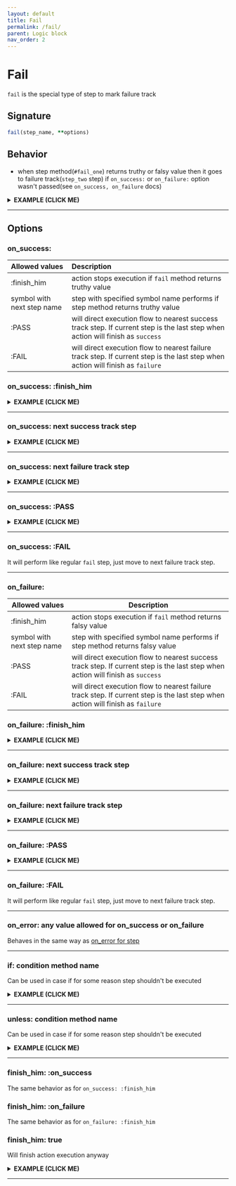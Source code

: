```yaml
---
layout: default
title: Fail
permalink: /fail/
parent: Logic block
nav_order: 2
---
```


# Fail

`fail` is the special type of step to mark failure track

## Signature

```ruby
fail(step_name, **options)
```

## Behavior

 - when step method(`#fail_one`) returns truthy or falsy value then it goes to failure track(`step_two` step) if `on_success:` or `on_failure:` option wasn't passed(see `on_success, on_failure` docs)

<details>
  <summary>
    <b>
      EXAMPLE (CLICK ME)
    </b>
  </summary>

  {% highlight ruby %}
    require 'decouplio'

    class SomeAction < Decouplio::Action
      logic do
        step :step_one
        fail :fail_one
        fail :fail_two
      end

      def step_one(param_for_step_one:, **)
        param_for_step_one
      end

      def fail_one(**)
        ctx[:action_failed] = true
      end

      def fail_two(**)
        ctx[:fail_two] = 'Failure'
      end
    end

    success_action = SomeAction.call(param_for_step_one: true)
    failure_action = SomeAction.call(param_for_step_one: false)

    success_action # =>
    # Result: success

    # Railway Flow:
    #   step_one

    # Context:
    #   {:param_for_step_one=>true}

    # Errors:
    #   {}


    failure_action # =>
    # Result: failure

    # Railway Flow:
    #   step_one -> fail_one -> fail_two

    # Context:
    #   {:param_for_step_one=>false, :action_failed=>true, :fail_two=>"Failure"}

    # Errors:
    #   {}
  {% endhighlight %}

{% mermaid %}
flowchart LR;
    1(start)-->2(step_one);
    2(step_one)-->|success track|3(finish_success);
    2(step_one)-->|failure track|4(fail_one);
    4(fail_one)-->|failure track|5(fail_two);
    5(fail_two)-->|failure track|F(finish_failure);
{% endmermaid %}
</details>

***

## Options

### on_success:

| Allowed values | Description |
| :-------------| :---------- |
| :finish_him | action stops execution if `fail` method returns truthy value |
| symbol with next step name | step with specified symbol name performs if step method returns truthy value |
| :PASS | will direct execution flow to nearest success track step. If current step is the last step when action will finish as `success` |
| :FAIL | will direct execution flow to nearest failure track step. If current step is the last step when action will finish as `failure` |

### on_success: :finish_him

<details><summary><b>EXAMPLE (CLICK ME)</b></summary>
<p>

  {% highlight ruby %}
    require 'decouplio'

    class SomeActionOnSuccessFinishHim < Decouplio::Action
      logic do
        step :step_one
        fail :fail_one, on_success: :finish_him
        fail :fail_two
      end

      def step_one(param_for_step_one:, **)
        param_for_step_one
      end

      def fail_one(fail_one_param:, **)
        ctx[:action_failed] = fail_one_param
      end

      def fail_two(**)
        ctx[:fail_two] = 'Failure'
      end
    end

    success_action = SomeActionOnSuccessFinishHim.call(
      param_for_step_one: true
    )
    fail_step_success = SomeActionOnSuccessFinishHim.call(
      param_for_step_one: false,
      fail_one_param: true
    )
    fail_step_failure = SomeActionOnSuccessFinishHim.call(
      param_for_step_one: false,
      fail_one_param: false
    )

    success_action # =>
    # Result: success

    # Railway Flow:
    #   step_one

    # Context:
    #   {:param_for_step_one=>true}

    # Errors:
    #   {}

    fail_step_success # =>
    # Result: failure

    # Railway Flow:
    #   step_one -> fail_one

    # Context:
    #   {:param_for_step_one=>false, :fail_one_param=>true, :action_failed=>true}

    # Errors:
    #   {}

    fail_step_failure  # =>
    # Result: failure

    # Railway Flow:
    #   step_one -> fail_one -> fail_two

    # Context:
    #   {:param_for_step_one=>false, :fail_one_param=>false, :action_failed=>false, :fail_two=>"Failure"}

    # Errors:
    #   {}
  {% endhighlight %}

  {% mermaid %}
  flowchart LR;
      1(start)-->2(step_one);
      2(step_one)-->|success track|3(finish_success);
      2(step_one)-->|failure track|4(fail_one success);
      2(step_one)-->|failure track|7(fail_one failure);
      4(fail_one success)-->|failure track|5(finish_failure);
      7(fail_one failure)-->|failure track|6(fail_two);
      6(fail_two)-->|failure track|5(finish_failure);
  {% endmermaid %}
</p>
</details>

***

### on_success: next success track step

<details><summary><b>EXAMPLE (CLICK ME)</b></summary>
<p>

  {% highlight ruby %}
    require 'decouplio'

    class SomeActionOnSuccessToSuccessTrack < Decouplio::Action
      logic do
        step :step_one
        fail :fail_one, on_success: :step_two
        step :step_two
        fail :fail_two
      end

      def step_one(param_for_step_one:, **)
        param_for_step_one
      end

      def fail_one(fail_one_param:, **)
        ctx[:action_failed] = fail_one_param
      end

      def step_two(**)
        ctx[:step_two] = 'Success'
      end

      def fail_two(**)
        ctx[:fail_two] = 'Failure'
      end
    end

    success_action = SomeActionOnSuccessToSuccessTrack.call(
      param_for_step_one: true
    )
    fail_step_success = SomeActionOnSuccessToSuccessTrack.call(
      param_for_step_one: false,
      fail_one_param: true
    )
    fail_step_failure = SomeActionOnSuccessToSuccessTrack.call(
      param_for_step_one: false,
      fail_one_param: false
    )

    success_action # =>
    # Result: success

    # Railway Flow:
    #   step_one -> step_two

    # Context:
    #   {:param_for_step_one=>true, :step_two=>"Success"}

    # Errors:
    #   {}

    fail_step_success # =>
    # Result: success

    # Railway Flow:
    #   step_one -> fail_one -> step_two

    # Context:
    #   {:param_for_step_one=>false, :fail_one_param=>true, :action_failed=>true, :step_two=>"Success"}

    # Errors:
    #   {}

    fail_step_failure  # =>
    # Result: failure

    # Railway Flow:
    #   step_one -> fail_one -> fail_two

    # Context:
    #   {:param_for_step_one=>false, :fail_one_param=>false, :action_failed=>false, :fail_two=>"Failure"}

    # Errors:
    #   {}
  {% endhighlight %}

  {% mermaid %}
  flowchart LR;
      1(start)-->2(step_one);
      2(step_one)-->|success track|3(step_two);
      3(step_two)-->|success track|4(finish_success);
      2(step_one)-->|failure track|5(fail_one success);
      2(step_one)-->|failure track|6(fail_one failure);
      5(fail_one success)-->|success track|3(step_two);
      6(fail_one failure)-->|failure track|7(fail_two);
      7(fail_two)-->|failure track|8(finish_failure);
  {% endmermaid %}

</p>
</details>

***

### on_success: next failure track step

<details><summary><b>EXAMPLE (CLICK ME)</b></summary>
<p>

  {% highlight ruby %}
    require 'decouplio'

    class SomeActionOnSuccessToFailureTrack < Decouplio::Action
      logic do
        step :step_one
        fail :fail_one, on_success: :fail_three
        step :step_two
        fail :fail_two
        fail :fail_three
      end

      def step_one(param_for_step_one:, **)
        param_for_step_one
      end

      def fail_one(fail_one_param:, **)
        ctx[:action_failed] = fail_one_param
      end

      def step_two(**)
        ctx[:step_two] = 'Success'
      end

      def fail_two(**)
        ctx[:fail_two] = 'Failure'
      end

      def fail_three(**)
        ctx[:fail_three] = 'Failure'
      end
    end

    success_action = SomeActionOnSuccessToFailureTrack.call(
      param_for_step_one: true
    )
    fail_step_success = SomeActionOnSuccessToFailureTrack.call(
      param_for_step_one: false,
      fail_one_param: true
    )
    fail_step_failure = SomeActionOnSuccessToFailureTrack.call(
      param_for_step_one: false,
      fail_one_param: false
    )

    success_action # =>
    # Result: success

    # Railway Flow:
    #   step_one -> step_two

    # Context:
    #   {:param_for_step_one=>true, :step_two=>"Success"}

    # Errors:
    #   {}


    fail_step_success # =>
    # Result: failure

    # Railway Flow:
    #   step_one -> fail_one -> fail_three

    # Context:
    #   {:param_for_step_one=>false, :fail_one_param=>true, :action_failed=>true, :fail_three=>"Failure"}

    # Errors:
    #   {}


    fail_step_failure  # =>
    # Result: failure

    # Railway Flow:
    #   step_one -> fail_one -> fail_two -> fail_three

    # Context:
    #   {:param_for_step_one=>false, :fail_one_param=>false, :action_failed=>false, :fail_two=>"Failure", :fail_three=>"Failure"}

    # Errors:
    #   {}
  {% endhighlight %}

  {% mermaid %}
  flowchart LR;
      1(start)-->2(step_one);
      2(step_one)-->|success track|3(step_two);
      3(step_two)-->|success track|4(finish success);
      2(step_one)-->|failure track|5(fail_one success);
      5(fail_one success)-->|failure track|6(fail_three);
      6(fail_three)-->|failure track|7(finish failure);
      2(step_one)-->|failure track|8(fail_one failure);
      8(fail_one failure)-->|failure track|9(fail_two);
      9(fail_two)-->|failure track|6(fail_three);
  {% endmermaid %}

</p>
</details>

***

### on_success: :PASS
<details><summary><b>EXAMPLE (CLICK ME)</b></summary>
<p>

  {% highlight ruby %}
    require 'decouplio'
    class SomeActionOnSuccessPass < Decouplio::Action
      logic do
        step :step_one
        fail :fail_one, on_success: :PASS
      end

      def step_one(**)
        ctx[:step_one] = false
      end

      def fail_one(fail_one_param:, **)
        ctx[:fail_one] = fail_one_param
      end
    end

    fail_step_success = SomeActionOnSuccessPass.call(fail_one_param: true)
    fail_step_failure = SomeActionOnSuccessPass.call(fail_one_param: false)

    fail_step_success # =>
    # Result: success

    # Railway Flow:
    #   step_one -> fail_one

    # Context:
    #   :fail_one_param => true
    #   :step_one => false
    #   :fail_one => true

    # Errors:
    #   {}

    fail_step_failure # =>
    # Result: failure

    # Railway Flow:
    #   step_one -> fail_one

    # Context:
    #   :fail_one_param => false
    #   :step_one => false
    #   :fail_one => false

    # Errors:
    #   {}
  {% endhighlight %}

  {% mermaid %}
  flowchart LR;
      1(start)-->2(step_one);
      2(step_one)-->|failure track|3(fail_one);
      3(fail_one)-->|on_success: :PASS|5(finish_success);
      3(fail_one)-->|failure track|4(finish_failure);
  {% endmermaid %}
</p>
</details>

***

### on_success: :FAIL
It will perform like regular `fail` step, just move to next failure track step.

***

### on_failure:

|Allowed values|Description|
|-|-|
|:finish_him|action stops execution if `fail` method returns falsy value|
|symbol with next step name|step with specified symbol name performs if step method returns falsy value|
|:PASS|will direct execution flow to nearest success track step. If current step is the last step when action will finish as `success`|
|:FAIL|will direct execution flow to nearest failure track step. If current step is the last step when action will finish as `failure`|

### on_failure: :finish_him

<details><summary><b>EXAMPLE (CLICK ME)</b></summary>
<p>

  {% highlight ruby %}
    require 'decouplio'

    class SomeActionOnFailureFinishHim < Decouplio::Action
      logic do
        step :step_one
        fail :fail_one, on_failure: :finish_him
        step :step_two
        fail :fail_two
      end

      def step_one(param_for_step_one:, **)
        param_for_step_one
      end

      def fail_one(fail_one_param:, **)
        ctx[:action_failed] = fail_one_param
      end

      def step_two(**)
        ctx[:step_two] = 'Success'
      end

      def fail_two(**)
        ctx[:fail_two] = 'Failure'
      end
    end

    success_action = SomeActionOnFailureFinishHim.call(
      param_for_step_one: true
    )
    fail_step_success = SomeActionOnFailureFinishHim.call(
      param_for_step_one: false,
      fail_one_param: true
    )
    fail_step_failure = SomeActionOnFailureFinishHim.call(
      param_for_step_one: false,
      fail_one_param: false
    )

    success_action # =>
    # Result: success

    # Railway Flow:
    #   step_one -> step_two

    # Context:
    #   {:param_for_step_one=>true, :step_two=>"Success"}

    # Errors:
    #   {}


    fail_step_success # =>
    # Result: failure

    # Railway Flow:
    #   step_one -> fail_one -> fail_two

    # Context:
    #   {:param_for_step_one=>false, :fail_one_param=>true, :action_failed=>true, :fail_two=>"Failure"}

    # Errors:
    #   {}


    fail_step_failure  # =>
    # Result: failure

    # Railway Flow:
    #   step_one -> fail_one

    # Context:
    #   {:param_for_step_one=>false, :fail_one_param=>false, :action_failed=>false}

    # Errors:
    #   {}
  {% endhighlight %}

  {% mermaid %}
  flowchart LR;
      1(start)-->2(step_one);
      2(step_one)-->|success track|3(step_two);
      3(step_two)-->|success track|4(finish_success);
      2(step_one)-->|failure track|5(fail_one success);
      5(fail_one success)-->|failure track|6(fail_two);
      6(fail_two)-->|failure track|7(finish failure);
      2(step_one)-->|failure track|8(fail_one failure);
      8(fail_one failure)-->|failure track|7(finish failure);
  {% endmermaid %}
</p>
</details>

***

### on_failure: next success track step

<details><summary><b>EXAMPLE (CLICK ME)</b></summary>
<p>

  {% highlight ruby %}
    require 'decouplio'

    class SomeActionOnFailureToSuccessTrack < Decouplio::Action
      logic do
        step :step_one
        fail :fail_one, on_failure: :step_two
        step :step_two
        fail :fail_two
      end

      def step_one(param_for_step_one:, **)
        param_for_step_one
      end

      def fail_one(fail_one_param:, **)
        ctx[:action_failed] = fail_one_param
      end

      def step_two(**)
        ctx[:step_two] = 'Success'
      end

      def fail_two(**)
        ctx[:fail_two] = 'Failure'
      end
    end

    success_action = SomeActionOnFailureToSuccessTrack.call(
      param_for_step_one: true
    )
    fail_step_success = SomeActionOnFailureToSuccessTrack.call(
      param_for_step_one: false,
      fail_one_param: true
    )
    fail_step_failure = SomeActionOnFailureToSuccessTrack.call(
      param_for_step_one: false,
      fail_one_param: false
    )

    success_action # =>
    # Result: success

    # Railway Flow:
    #   step_one -> step_two

    # Context:
    #   {:param_for_step_one=>true, :step_two=>"Success"}

    # Errors:
    #   {}

    fail_step_success # =>
    # Result: failure

    # Railway Flow:
    #   step_one -> fail_one -> fail_two

    # Context:
    #   {:param_for_step_one=>false, :fail_one_param=>true, :action_failed=>true, :fail_two=>"Failure"}

    # Errors:
    #   {}


    fail_step_failure  # =>
    # Result: success

    # Railway Flow:
    #   step_one -> fail_one -> step_two

    # Context:
    #   {:param_for_step_one=>false, :fail_one_param=>false, :action_failed=>false, :step_two=>"Success"}

    # Errors:
    #   {}
  {% endhighlight %}

  {% mermaid %}
  flowchart LR;
      1(start)-->2(step_one);
      2(step_one)-->|success track|3(step_two);
      3(step_two)-->|success track|4(finish_success);
      8(fail_one failure)-->|success track|3(step_two);
      2(step_one)-->|failure track|5(fail_one success);
      5(fail_one success)-->|failure track|6(fail_two);
      6(fail_two)-->|failure track|7(finish_failure);
      2(step_one)-->|failure track|8(fail_one failure);
  {% endmermaid %}
</p>
</details>

***

### on_failure: next failure track step

<details><summary><b>EXAMPLE (CLICK ME)</b></summary>
<p>

  {% highlight ruby %}
    require 'decouplio'

    class SomeActionOnFailureToFailureTrack < Decouplio::Action
      logic do
        step :step_one
        fail :fail_one, on_failure: :fail_three
        step :step_two
        fail :fail_two
        fail :fail_three
      end

      def step_one(param_for_step_one:, **)
        param_for_step_one
      end

      def fail_one(fail_one_param:, **)
        ctx[:action_failed] = fail_one_param
      end

      def step_two(**)
        ctx[:step_two] = 'Success'
      end

      def fail_two(**)
        ctx[:fail_two] = 'Failure'
      end

      def fail_three(**)
        ctx[:fail_three] = 'Failure'
      end
    end

    success_action = SomeActionOnFailureToFailureTrack.call(
      param_for_step_one: true
    )
    fail_step_success = SomeActionOnFailureToFailureTrack.call(
      param_for_step_one: false,
      fail_one_param: true
    )
    fail_step_failure = SomeActionOnFailureToFailureTrack.call(
      param_for_step_one: false,
      fail_one_param: false
    )

    success_action # =>
    # Result: success

    # Railway Flow:
    #   step_one -> step_two

    # Context:
    #   {:param_for_step_one=>true, :step_two=>"Success"}

    # Errors:
    #   {}
    fail_step_success # =>
    # Result: failure

    # Railway Flow:
    #   step_one -> fail_one -> fail_two -> fail_three

    # Context:
    #   {:param_for_step_one=>false, :fail_one_param=>true, :action_failed=>true, :fail_two=>"Failure", :fail_three=>"Failure"}

    # Errors:
    #   {}
    fail_step_failure  # =>
    # Result: failure

    # Railway Flow:
    #   step_one -> fail_one -> fail_three

    # Context:
    #   {:param_for_step_one=>false, :fail_one_param=>false, :action_failed=>false, :fail_three=>"Failure"}

    # Errors:
    #   {}
  {% endhighlight %}

  {% mermaid %}
  flowchart LR;
      1(start)-->2(step_one);
      2(step_one)-->|success track|3(step_two);
      3(step_two)-->|success track|4(finish_success);
      2(step_one)-->|failure track|5(fail_one success);
      5(fail_one success)-->|failure track|6(fail_two);
      6(fail_two)-->|failure track|7(fail_three);
      7(fail_three)-->|failure track|8(finish failure);
      2(step_one)-->|failure track|9(fail_one failure);
      9(fail_one failure)-->|failure track|7(fail_three);
  {% endmermaid %}
</p>
</details>

***

### on_failure: :PASS

<details><summary><b>EXAMPLE (CLICK ME)</b></summary>
<p>

  {% highlight ruby %}
    require 'decouplio'

    class SomeActionOnFailurePass < Decouplio::Action
      logic do
        step :step_one
        fail :fail_one, on_failure: :PASS
      end

      def step_one(**)
        false
      end

      def fail_one(fail_one_param:, **)
        ctx[:fail_one] = fail_one_param
      end
    end

    fail_step_success = SomeActionOnFailurePass.call(fail_one_param: true)
    fail_step_failure = SomeActionOnFailurePass.call(fail_one_param: false)

    fail_step_success # =>
    # Result: failure

    # Railway Flow:
    #   step_one -> fail_one

    # Context:
    #   :fail_one_param => true
    #   :fail_one => true

    # Errors:
    #   {}

    fail_step_failure # =>
    # Result: success

    # Railway Flow:
    #   step_one -> fail_one

    # Context:
    #   :fail_one_param => false
    #   :fail_one => false

    # Errors:
    #   {}
  {% endhighlight %}

  {% mermaid %}
  flowchart LR;
      1(start)-->2(step_one);
      2(step_one)-->|failure track|3(fail_one);
      3(fail_one)-->|failure track|4(finish_failure);
      3(fail_one)-->|on_failure: :PASS|5(finish_success);
  {% endmermaid %}
</p>
</details>

***

### on_failure: :FAIL
It will perform like regular `fail` step, just move to next failure track step.

***

### on_error: any value allowed for on_success or on_failure
Behaves in the same way as [on_error for step](/decouplio.github.io/step/#on_error-any-value-allowed-for-on_success-or-on_failure)

***

### if: condition method name
Can be used in case if for some reason step shouldn't be executed

<details><summary><b>EXAMPLE (CLICK ME)</b></summary>
<p>

  {% highlight ruby %}
    require 'decouplio'

    class SomeActionOnIfCondition < Decouplio::Action
      logic do
        step :step_one
        fail :fail_one
        step :step_two
        fail :fail_two, if: :some_condition?
        fail :fail_three
      end

      def step_one(param_for_step_one:, **)
        param_for_step_one
      end

      def fail_one(**)
        ctx[:action_failed] = true
      end

      def step_two(**)
        ctx[:step_two] = 'Success'
      end

      def fail_two(**)
        ctx[:fail_two] = 'Failure'
      end

      def fail_three(**)
        ctx[:fail_three] = 'Failure'
      end

      def some_condition?(if_condition_param:, **)
        if_condition_param
      end
    end

    success_action = SomeActionOnIfCondition.call(
      param_for_step_one: true
    )
    fail_condition_positive = SomeActionOnIfCondition.call(
      param_for_step_one: false,
      if_condition_param: true
    )
    fail_condition_negative = SomeActionOnIfCondition.call(
      param_for_step_one: false,
      if_condition_param: false
    )

    success_action # =>
    # Result: success

    # Railway Flow:
    #   step_one -> step_two

    # Context:
    #   {:param_for_step_one=>true, :step_two=>"Success"}

    # Errors:
    #   {}

    fail_condition_positive # =>
    # Result: failure

    # Railway Flow:
    #   step_one -> fail_one -> fail_two -> fail_three

    # Context:
    #   {:param_for_step_one=>false, :if_condition_param=>true, :action_failed=>true, :fail_two=>"Failure", :fail_three=>"Failure"}

    # Errors:
    #   {}

    fail_condition_negative  # =>
    # Result: failure

    # Railway Flow:
    #   step_one -> fail_one -> fail_three

    # Context:
    #   {:param_for_step_one=>false, :if_condition_param=>false, :action_failed=>true, :fail_three=>"Failure"}

    # Errors:
    #   {}
  {% endhighlight %}

  {% mermaid %}
  flowchart LR;
      1(start)-->2(step_one);
      2(step_one)-->|success track|3(step_two);
      3(step_two)-->|success track|4(finish_success);
      2(step_one)-->|failure track|5(fail_one);
      5(fail_one)-->|condition positive|6(fail_two);
      6(fail_two)-->|failure track|7(fail_three);
      5(fail_one)-->|condition negative|7(fail_three);
      7(fail_three)-->|failure track|8(finish failure);
  {% endmermaid %}
</p>
</details>

***

### unless: condition method name
Can be used in case if for some reason step shouldn't be executed

<details><summary><b>EXAMPLE (CLICK ME)</b></summary>
<p>

  {% highlight ruby %}
    require 'decouplio'

    class SomeActionOnUnlessCondition < Decouplio::Action
      logic do
        step :step_one
        fail :fail_one
        step :step_two
        fail :fail_two, unless: :some_condition?
        fail :fail_three
      end

      def step_one(param_for_step_one:, **)
        param_for_step_one
      end

      def fail_one(**)
        ctx[:action_failed] = true
      end

      def step_two(**)
        ctx[:step_two] = 'Success'
      end

      def fail_two(**)
        ctx[:fail_two] = 'Failure'
      end

      def fail_three(**)
        ctx[:fail_three] = 'Failure'
      end

      def some_condition?(if_condition_param:, **)
        if_condition_param
      end
    end

    success_action = SomeActionOnUnlessCondition.call(
      param_for_step_one: true
    )
    fail_condition_positive = SomeActionOnUnlessCondition.call(
      param_for_step_one: false,
      if_condition_param: false
    )
    fail_condition_negative = SomeActionOnUnlessCondition.call(
      param_for_step_one: false,
      if_condition_param: true
    )

    success_action # =>
    # Result: success

    # Railway Flow:
    #   step_one -> step_two

    # Context:
    #   {:param_for_step_one=>true, :step_two=>"Success"}

    # Errors:
    #   {}

    fail_condition_positive # =>
    # Result: failure

    # Railway Flow:
    #   step_one -> fail_one -> fail_two -> fail_three

    # Context:
    #   {:param_for_step_one=>false, :if_condition_param=>false, :action_failed=>true, :fail_two=>"Failure", :fail_three=>"Failure"}

    # Errors:
    #   {}

    fail_condition_negative  # =>
    # Result: failure

    # Railway Flow:
    #   step_one -> fail_one -> fail_three

    # Context:
    #   {:param_for_step_one=>false, :if_condition_param=>true, :action_failed=>true, :fail_three=>"Failure"}

    # Errors:
    #   {}
  {% endhighlight %}


  {% mermaid %}
  flowchart LR;
      1(start)-->2(step_one);
      2(step_one)-->|success track|3(step_two);
      3(step_two)-->|success track|4(finish_success);
      2(step_one)-->|failure track|5(fail_one);
      5(fail_one)-->|condition positive|6(fail_two);
      6(fail_two)-->|failure track|7(fail_three);
      5(fail_one)-->|condition negative|7(fail_three);
      7(fail_three)-->|failure track|8(finish failure);
  {% endmermaid %}
</p>
</details>

***

### finish_him: :on_success
The same behavior as for `on_success: :finish_him`

### finish_him: :on_failure
The same behavior as for `on_failure: :finish_him`

### finish_him: true
Will finish action execution anyway

<details><summary><b>EXAMPLE (CLICK ME)</b></summary>
<p>

  {% highlight ruby %}
    require 'decouplio'

    class SomeActionFinishHimTrue < Decouplio::Action
      logic do
        step :step_one
        fail :fail_one, finish_him: true
        step :step_two
        fail :fail_two
      end

      def step_one(param_for_step_one:, **)
        param_for_step_one
      end

      def fail_one(fail_one_param:, **)
        ctx[:action_failed] = fail_one_param
      end

      def step_two(**)
        ctx[:step_two] = 'Success'
      end

      def fail_two(**)
        ctx[:fail_two] = 'Failure'
      end
    end

    success_action = SomeActionFinishHimTrue.call(
      param_for_step_one: true
    )
    fail_step_success = SomeActionFinishHimTrue.call(
      param_for_step_one: false,
      fail_one_param: true
    )
    fail_step_failure = SomeActionFinishHimTrue.call(
      param_for_step_one: false,
      fail_one_param: false
    )

    success_action # =>
    # Result: success

    # Railway Flow:
    #   step_one -> step_two

    # Context:
    #   {:param_for_step_one=>true, :step_two=>"Success"}

    # Errors:
    #   {}

    fail_step_success # =>
    # Result: failure

    # Railway Flow:
    #   step_one -> fail_one

    # Context:
    #   {:param_for_step_one=>false, :fail_one_param=>true, :action_failed=>true}

    # Errors:
    #   {}

    fail_step_failure  # =>
    # Result: failure

    # Railway Flow:
    #   step_one -> fail_one

    # Context:
    #   {:param_for_step_one=>false, :fail_one_param=>false, :action_failed=>false}

    # Errors:
    #   {}
  {% endhighlight %}


  {% mermaid %}
  flowchart LR;
      1(start)-->2(step_one);
      2(step_one)-->|success track|3(step_two);
      3(step_two)-->|success track|4(finish_success);
      2(step_one)-->|failure track|5(fail_one success);
      5(fail_one success)-->|failure track|6(finish failure);
      2(step_one)-->|failure track|7(fail_one failure);
      7(fail_one failure)-->|failure track|6(finish failure);
  {% endmermaid %}
</p>
</details>

***
